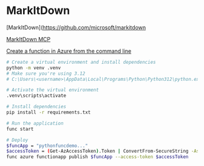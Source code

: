 # MarkItDown

[MarkItDown](https://github.com/microsoft/markitdown

[MarkItDown MCP](https://github.com/microsoft/mcp#-markitdown)

[Create a function in Azure from the command line](https://learn.microsoft.com/en-us/azure/azure-functions/how-to-create-function-azure-cli?pivots=programming-language-python&tabs=windows%2Cpowershell%2Cazure-cli)

```bash
# Create a virtual environment and install dependencies
python -m venv .venv
# Make sure you're using 3.12
# C:\Users\<username>\AppData\Local\Programs\Python\Python312\python.exe -m venv .venv

# Activate the virtual environment
.venv\scripts\activate

# Install dependencies
pip install -r requirements.txt

# Run the application
func start

# Deploy
$funcApp = "pythonfuncdemo..."
$accessToken = (Get-AzAccessToken).Token | ConvertFrom-SecureString -AsPlainText
func azure functionapp publish $funcApp --access-token $accessToken
```
